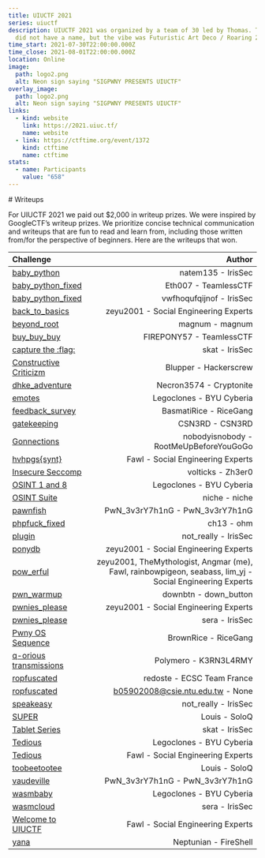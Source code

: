 ```yaml
---
title: UIUCTF 2021
series: uiuctf
description: UIUCTF 2021 was organized by a team of 30 led by Thomas. The theme
  did not have a name, but the vibe was Futuristic Art Deco / Roaring 20s.
time_start: 2021-07-30T22:00:00.000Z
time_close: 2021-08-01T22:00:00.000Z
location: Online
image:
  path: logo2.png
  alt: Neon sign saying "SIGPWNY PRESENTS UIUCTF"
overlay_image:
  path: logo2.png
  alt: Neon sign saying "SIGPWNY PRESENTS UIUCTF"
links:
  - kind: website
    link: https://2021.uiuc.tf/
    name: website
  - link: https://ctftime.org/event/1372
    kind: ctftime
    name: ctftime
stats:
  - name: Participants
    value: "658"
---
```

#﻿ Writeups

For UIUCTF 2021 we paid out $2,000 in writeup prizes. We were inspired by GoogleCTF’s writeup prizes. We prioritize concise technical communication and writeups that are fun to read and learn from, including those written from/for the perspective of beginners. Here are the writeups that won.

| Challenge | Author |
| :------- | ---: |
|[baby_python](https://irissec.xyz/articles/categories/other/2021-08-06/baby-python) | natem135 - IrisSec |
|[baby_python_fixed](https://github.com/Eth007/CTF-Writeups/tree/master/UIUCTF%202021/baby_python_fixed) | Eth007 - TeamlessCTF |
|[baby_python_fixed](https://irissec.xyz/articles/categories/other/2021-08-09/uiuctf-jails#baby_python_fixed-jail-133) | vwfhoqufqijnof - IrisSec |
|[back_to_basics](https://zeyu2001.gitbook.io/ctfs/2021/uiuctf-2021/back_to_basics) | zeyu2001 - Social Engineering Experts |
|[beyond_root](http://jgeralnik.github.io/writeups/2021/08/09/beyond_root/) | magnum - magnum |
|[buy_buy_buy](https://github.com/Eth007/CTF-Writeups/blob/master/UIUCTF%202021/buy_buy_buy/README.md) | FIREPONY57 - TeamlessCTF |
|[capture the :flag:](https://irissec.xyz/articles/categories/forensics/2021-08-08/Diffing-Images-and-Using-Columnar-LSB-to-Retrieve-a-Message) | skat - IrisSec |
|[Constructive Criticizm](https://github.com/TheBlupper/ctf_writeups/blob/main/uiuctf2021/Constructive%20Criticism/writeup.md) | Blupper - Hackerscrew |
|[dhke_adventure](https://gist.github.com/Necron3574/1ba5671a2f594b9f19bb9fdf0e5c76d2) | Necron3574 - Cryptonite |
|[emotes](https://github.com/BYU-CTF-group/writeups-uiuctf/tree/main/emote) | Legoclones - BYU Cyberia |
|[feedback_survey](https://gist.github.com/willwam845/77c38977d62b643c5f6b827a823caf48) | BasmatiRice - RiceGang |
|[gatekeeping](https://github.com/csn3rd/UIUCTFGatekeepingWriteup/blob/master/README.md) | CSN3RD - CSN3RD |
|[Gonnections](https://github.com/nobodyisnobody/write-ups/tree/main/UIUCTF.2021/pwn/gonnegtions) | nobodyisnobody - RootMeUpBeforeYouGoGo |
|[hvhpgs{synt}](https://fawl.gitbook.io/ctf-writeups/uiuctf-2021/hvhpgs-synt) | Fawl - Social Engineering Experts |
|[Insecure Seccomp](https://github.com/volticks/CTF-Writeups/tree/main/UIUCTF%2021/insecure-seccomp) | volticks - Zh3er0 |
|[OSINT 1 and 8](https://github.com/BYU-CTF-group/writeups-uiuctf/tree/main/OSINT_Charlie#chaplins-pr-nightmare---8-extreme) | Legoclones - BYU Cyberia |
|[OSINT Suite](https://tqtnk2000.github.io/uiuctf-writeups.html#osintchaplin1) | niche - niche |
|[pawnfish](https://nguyenguyen753.github.io//2021-08-03-UIU-2021/) | PwN_3v3rY7h1nG - PwN_3v3rY7h1nG |
|[phpfuck_fixed](https://ohm1.gitlab.io/cysec/uiuctf/phpfuck_fixed/writeup.jl.html) | ch13 - ohm |
|[plugin](https://irissec.xyz/articles/categories/re/2021-08-04/plugin) | not_really - IrisSec |
|[ponydb](https://zeyu2001.gitbook.io/ctfs/2021/uiuctf-2021/ponydb) | zeyu2001 - Social Engineering Experts |
|[pow_erful](https://angmar2722.github.io/CTFwriteups/2021/uiuctf2021/#pow-erful) | zeyu2001, TheMythologist, Angmar (me), Fawl, rainbowpigeon, seabass, lim_yj - Social Engineering Experts |
|[pwn_warmup](https://gist.github.com/downbtn/0f9330fc881b29868ccd3b0022246bfa) | downbtn - down_button |
|[pwnies_please](https://zeyu2001.gitbook.io/ctfs/2021/uiuctf-2021/pwnies_please) | zeyu2001 - Social Engineering Experts |
|[pwnies_please](https://irissec.xyz/articles/categories/misc/2021-08-08/pwniesplease#pwnies_please-misc-390) | sera - IrisSec |
|[Pwny OS Sequence](https://github.com/Day91/Writeups/blob/master/UIUCTF/PwnyOS.md#zeroday-challenges) | BrownRice - RiceGang |
|[q-orious transmissions](https://www.sebven.com/ctf/2021/08/05/UIUCTF2021-Q-Rious-Transmissions.html) | Polymero - K3RN3L4RMY |
|[ropfuscated](https://redoste.xyz/2021/08/03/write-up-uiuctf-2021-ropfuscated/) | redoste - ECSC Team France |
|[ropfuscated](https://hackmd.io/@M30W/UIUCTF2021-Ropfuscated-Writeup) | b05902008@csie.ntu.edu.tw - None |
|[speakeasy](https://irissec.xyz/articles/categories/re/2021-08-03/speakeasy) | not_really - IrisSec |
|[SUPER](https://github.com/PwnLouis/CTF-Writeups/tree/main/2021-7-30-uiuctf/super) | Louis - SoloQ |
|[Tablet Series](https://irissec.xyz/articles/categories/forensics/2021-08-07/Performing-Digital-Forensics-on-an-Apple-Tablet-to-Recover-Evidence#forensicstablet-1) | skat - IrisSec |
|[Tedious](https://github.com/BYU-CTF-group/writeups-uiuctf/tree/main/tedious) | Legoclones - BYU Cyberia |
|[Tedious](https://fawl.gitbook.io/ctf-writeups/uiuctf-2021/tedious) | Fawl - Social Engineering Experts |
|[toobeetootee](https://github.com/PwnLouis/CTF-Writeups/tree/main/2021-7-30-uiuctf/toobeetootee) | Louis - SoloQ |
|[vaudeville](https://nguyenguyen753.github.io//2021-08-02-UIU-2021/) | PwN_3v3rY7h1nG - PwN_3v3rY7h1nG |
|[wasmbaby](https://github.com/BYU-CTF-group/writeups-uiuctf/tree/main/wasmbaby) | Legoclones - BYU Cyberia |
|[wasmcloud](https://github.com/IrisSec/irissec.github.io/blob/master/_posts/2021-08-03-wasmcloud.md#wasmcloud-web-unsolved-during-ctf) | sera - IrisSec |
|[Welcome to UIUCTF](https://fawl.gitbook.io/ctf-writeups/uiuctf-2021/welcome-to-uiuctf21) | Fawl - Social Engineering Experts |
|[yana](https://fireshellsecurity.team/uiuctf2021-yana/) | Neptunian - FireShell |